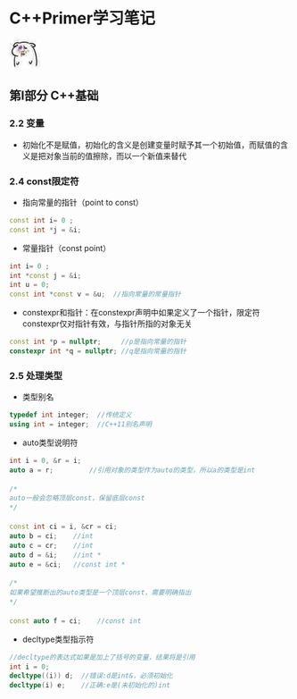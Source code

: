# C++Primer学习笔记
![233](https://github.com/tanfu2/CPP-Primer/blob/master/images/Hhh.jpg)
## 第Ⅰ部分 C++基础
### 2.2 变量
- 初始化不是赋值，初始化的含义是创建变量时赋予其一个初始值，而赋值的含义是把对象当前的值擦除，而以一个新值来替代
### 2.4 const限定符
- 指向常量的指针（point to const）
```C++
const int i= 0 ;
const int *j = &i;
```
- 常量指针（const point）
```C++
int i= 0 ;
int *const j = &i;
int u = 0;
const int *const v = &u;  //指向常量的常量指针
```
- constexpr和指针：在constexpr声明中如果定义了一个指针，限定符constexpr仅对指针有效，与指针所指的对象无关
```C++
const int *p = nullptr;     //p是指向常量的指针
constexpr int *q = nullptr; //q是指向常量的指针
```
### 2.5 处理类型
- 类型别名
```C++
typedef int integer;  //传统定义
using int = integer;  //C++11别名声明
```
- auto类型说明符
```C++
int i = 0, &r = i;
auto a = r;         //引用对象的类型作为auto的类型，所以a的类型是int

/*
auto一般会忽略顶层const，保留底层const
*/

const int ci = i, &cr = ci;
auto b = ci;    //int
auto c = cr;    //int
auto d = &i;    //int *
auto e = &ci;   //const int *

/*
如果希望推断出的auto类型是一个顶层const，需要明确指出
*/

const auto f = ci;    //const int
```
- decltype类型指示符
```C++
//decltype的表达式如果是加上了括号的变量，结果将是引用
int i = 0;
decltype((i)) d;  //错误:d是int&，必须初始化
decltype(i) e;    //正确:e是(未初始化的)int
```

